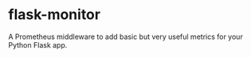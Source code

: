 # flask-monitor
A Prometheus middleware to add basic but very useful metrics for your Python Flask app.
